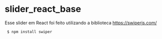 # slider_react_base

Esse slider em React foi feito utilizando a biblioteca https://swiperjs.com/

<code> $ npm install swiper</code>
